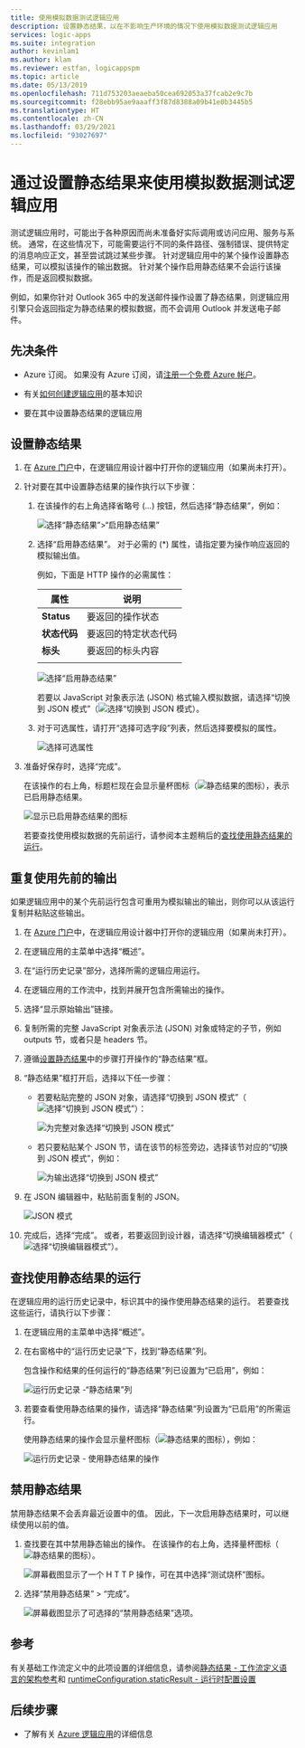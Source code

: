 ```yaml
---
title: 使用模拟数据测试逻辑应用
description: 设置静态结果，以在不影响生产环境的情况下使用模拟数据测试逻辑应用
services: logic-apps
ms.suite: integration
author: kevinlam1
ms.author: klam
ms.reviewer: estfan, logicappspm
ms.topic: article
ms.date: 05/13/2019
ms.openlocfilehash: 711d753203aeaeba50cea692053a37fcab2e9c7b
ms.sourcegitcommit: f28ebb95ae9aaaff3f87d8388a09b41e0b3445b5
ms.translationtype: HT
ms.contentlocale: zh-CN
ms.lasthandoff: 03/29/2021
ms.locfileid: "93027697"
---
```

# <a name="test-logic-apps-with-mock-data-by-setting-up-static-results"></a>通过设置静态结果来使用模拟数据测试逻辑应用

测试逻辑应用时，可能出于各种原因而尚未准备好实际调用或访问应用、服务与系统。 通常，在这些情况下，可能需要运行不同的条件路径、强制错误、提供特定的消息响应正文，甚至尝试跳过某些步骤。 针对逻辑应用中的某个操作设置静态结果，可以模拟该操作的输出数据。 针对某个操作启用静态结果不会运行该操作，而是返回模拟数据。

例如，如果你针对 Outlook 365 中的发送邮件操作设置了静态结果，则逻辑应用引擎只会返回指定为静态结果的模拟数据，而不会调用 Outlook 并发送电子邮件。

## <a name="prerequisites"></a>先决条件

* Azure 订阅。 如果没有 Azure 订阅，请<a href="https://azure.microsoft.com/free/" target="_blank">注册一个免费 Azure 帐户</a>。

* 有关[如何创建逻辑应用](../logic-apps/quickstart-create-first-logic-app-workflow.md)的基本知识

* 要在其中设置静态结果的逻辑应用

<a name="set-up-static-results"></a>

## <a name="set-up-static-results"></a>设置静态结果

1. 在 [Azure 门户](https://portal.azure.com)中，在逻辑应用设计器中打开你的逻辑应用（如果尚未打开）。

1. 针对要在其中设置静态结果的操作执行以下步骤： 

   1. 在该操作的右上角选择省略号 (*...*) 按钮，然后选择“静态结果”，例如：

      ![选择“静态结果”>“启用静态结果”](./media/test-logic-apps-mock-data-static-results/select-static-result.png)

   1. 选择“启用静态结果”。 对于必需的 (*) 属性，请指定要为操作响应返回的模拟输出值。

      例如，下面是 HTTP 操作的必需属性：

      | 属性 | 说明 |
      |----------|-------------|
      | **Status** | 要返回的操作状态 |
      | **状态代码** | 要返回的特定状态代码 |
      | **标头** | 要返回的标头内容 |
      |||

      ![选择“启用静态结果”](./media/test-logic-apps-mock-data-static-results/enable-static-result.png)

      若要以 JavaScript 对象表示法 (JSON) 格式输入模拟数据，请选择“切换到 JSON 模式”（![选择“切换到 JSON 模式](./media/test-logic-apps-mock-data-static-results/switch-to-json-mode-button.png)）。

   1. 对于可选属性，请打开“选择可选字段”列表，然后选择要模拟的属性。

      ![选择可选属性](./media/test-logic-apps-mock-data-static-results/optional-properties.png)

1. 准备好保存时，选择“完成”。

   在该操作的右上角，标题栏现在会显示量杯图标（![静态结果的图标](./media/test-logic-apps-mock-data-static-results/static-results-test-beaker-icon.png)），表示已启用静态结果。

   ![显示已启用静态结果的图标](./media/test-logic-apps-mock-data-static-results/static-results-enabled.png)

   若要查找使用模拟数据的先前运行，请参阅本主题稍后的[查找使用静态结果的运行](#find-runs-mock-data)。

<a name="reuse-sample-outputs"></a>

## <a name="reuse-previous-outputs"></a>重复使用先前的输出

如果逻辑应用中的某个先前运行包含可重用为模拟输出的输出，则你可以从该运行复制并粘贴这些输出。

1. 在 [Azure 门户](https://portal.azure.com)中，在逻辑应用设计器中打开你的逻辑应用（如果尚未打开）。

1. 在逻辑应用的主菜单中选择“概述”。

1. 在“运行历史记录”部分，选择所需的逻辑应用运行。

1. 在逻辑应用的工作流中，找到并展开包含所需输出的操作。

1. 选择“显示原始输出”链接。

1. 复制所需的完整 JavaScript 对象表示法 (JSON) 对象或特定的子节，例如 outputs 节，或者只是 headers 节。

1. 遵循[设置静态结果](#set-up-static-results)中的步骤打开操作的“静态结果”框。

1. “静态结果”框打开后，选择以下任一步骤：

   * 若要粘贴完整的 JSON 对象，请选择“切换到 JSON 模式”（![选择“切换到 JSON 模式”](./media/test-logic-apps-mock-data-static-results/switch-to-json-mode-button.png)）：

     ![为完整对象选择“切换到 JSON 模式”](./media/test-logic-apps-mock-data-static-results/switch-to-json-mode-button-complete.png)

   * 若只要粘贴某个 JSON 节，请在该节的标签旁边，选择该节对应的“切换到 JSON 模式”，例如：

     ![为输出选择“切换到 JSON 模式”](./media/test-logic-apps-mock-data-static-results/switch-to-json-mode-button-outputs.png)

1. 在 JSON 编辑器中，粘贴前面复制的 JSON。

   ![JSON 模式](./media/test-logic-apps-mock-data-static-results/json-editing-mode.png)

1. 完成后，选择“完成”。 或者，若要返回到设计器，请选择“切换编辑器模式”（![选择“切换编辑器模式”](./media/test-logic-apps-mock-data-static-results/switch-editor-mode-button.png)）。

<a name="find-runs-mock-data"></a>

## <a name="find-runs-that-use-static-results"></a>查找使用静态结果的运行

在逻辑应用的运行历史记录中，标识其中的操作使用静态结果的运行。 若要查找这些运行，请执行以下步骤：

1. 在逻辑应用的主菜单中选择“概述”。 

1. 在右窗格中的“运行历史记录”下，找到“静态结果”列。 

   包含操作和结果的任何运行的“静态结果”列已设置为“已启用”，例如：

   ![运行历史记录 -“静态结果”列](./media/test-logic-apps-mock-data-static-results/run-history.png)

1. 若要查看使用静态结果的操作，请选择“静态结果”列设置为“已启用”的所需运行。

   使用静态结果的操作会显示量杯图标（![静态结果的图标](./media/test-logic-apps-mock-data-static-results/static-results-test-beaker-icon.png)），例如：

   ![运行历史记录 - 使用静态结果的操作](./media/test-logic-apps-mock-data-static-results/static-results-enabled-run-details.png)

## <a name="disable-static-results"></a>禁用静态结果

禁用静态结果不会丢弃最近设置中的值。 因此，下一次启用静态结果时，可以继续使用以前的值。

1. 查找要在其中禁用静态输出的操作。 在该操作的右上角，选择量杯图标（![静态结果的图标](./media/test-logic-apps-mock-data-static-results/static-results-test-beaker-icon.png)）。

   ![屏幕截图显示了一个 H T T P 操作，可在其中选择“测试烧杯”图标。](./media/test-logic-apps-mock-data-static-results/disable-static-results.png)

1. 选择“禁用静态结果” > “完成”。 

   ![屏幕截图显示了可选择的“禁用静态结果”选项。](./media/test-logic-apps-mock-data-static-results/disable-static-results-button.png)

## <a name="reference"></a>参考

有关基础工作流定义中的此项设置的详细信息，请参阅[静态结果 - 工作流定义语言的架构参考](../logic-apps/logic-apps-workflow-definition-language.md#static-results)和 [runtimeConfiguration.staticResult - 运行时配置设置](../logic-apps/logic-apps-workflow-actions-triggers.md#runtime-configuration-settings)

## <a name="next-steps"></a>后续步骤

* 了解有关 [Azure 逻辑应用](../logic-apps/logic-apps-overview.md)的详细信息